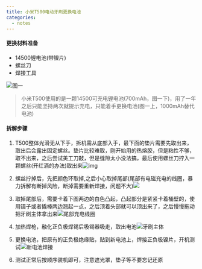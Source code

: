 ```yaml
---
title: 小米T500电动牙刷更换电池
categories: 
  - notes
---
```


#### 更换材料准备

* 14500锂电池(带镍片)
* 螺丝刀
* 焊接工具
<!-- more -->

![图一](https://cdn.jsdelivr.net/gh/BestJarvan/pic-imgs/imgs/202202281405875.jpeg)

> 小米T500使用的是一颗14500可充电锂电池(700mAh，图一下)，用了一年之后只能坚持两次就提示充电，只能着手更换电池(图一上，1000mAh替代电池)

#### 拆解步骤

1. T500整体光滑无从下手，拆机需从底部入手，最下面的垫片需要先取出来，取出后会露出固定螺丝。垫片比较难取，刚开始用的热熔胶，但是粘性不够，取不出来，之后尝试美工刀敲，但是缝隙太小没法搞，最后使用螺丝刀拧入一颗螺丝(开红酒的办法)取出来![img](https://cdn.jsdelivr.net/gh/BestJarvan/pic-imgs/imgs/202202281419590.com&app=2002&size=f9999,10000&q=a80&n=0&g=0n&fmt=jpeg)

2. 螺丝拧掉后，先把颜色环取掉,之后小心取掉尾部(尾部有电磁充电的线圈，暴力拆解有断掉风险，断掉需要重新焊接，问题不大)![](https://cdn.jsdelivr.net/gh/BestJarvan/pic-imgs/imgs/202202281408645.jpeg)

3. 取掉尾部后，需要卡着下图两边的白色凸起，凸起部分是紧紧卡着桶壁的，使用镊子或者撬棒两边翘起一点，之后顶着头部就可以顶出来了，之后慢慢拖动把牙刷主体拿出来![尾部充电线圈](https://cdn.jsdelivr.net/gh/BestJarvan/pic-imgs/imgs/202202281445076.JPG)

4. 加热焊枪，融化正负极焊锡后吸锡器吸走，取出电池![牙刷主体](https://cdn.jsdelivr.net/gh/BestJarvan/pic-imgs/imgs/202202281445817.JPG)

5. 更换电池，把原有的正负极绝缘贴，贴到新电池上，焊接正负极镍片，开机测试![新电池焊接](https://cdn.jsdelivr.net/gh/BestJarvan/pic-imgs/imgs/202202281447923.jpeg)

6. 测试正常后按顺序装机即可，注意遮光罩，垫子等不要忘记还原















